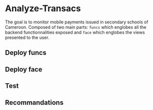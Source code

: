 # Analyze-Transacs

The goal is to monitor mobile payments issued in secondary schools of Cameroon.
Composed of two main parts: `funcs` which englobes all the backend functionnalities exposed and `face` which englobes the views presented to the user.

## Deploy funcs

## Deploy face

## Test

## Recommandations

